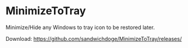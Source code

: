 # MinimizeToTray
Minimize/Hide any Windows to tray icon to be restored later.

Download: https://github.com/sandwichdoge/MinimizeToTray/releases/
